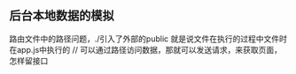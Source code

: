 ## 后台本地数据的模拟
路由文件中的路径问题，./引入了外部的public
就是说文件在执行的过程中文件时在app.js中执行的
// 可以通过路径访问数据，那就可以发送请求，来获取页面，怎样留接口